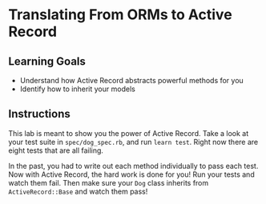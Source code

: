 # Translating From ORMs to Active Record

## Learning Goals

- Understand how Active Record abstracts powerful methods for you
- Identify how to inherit your models

## Instructions

This lab is meant to show you the power of Active Record. Take a look at your
test suite in `spec/dog_spec.rb`, and run `learn test`. Right now there are
eight tests that are all failing.

In the past, you had to write out each method individually to pass each test.
Now with Active Record, the hard work is done for you! Run your tests and watch
them fail. Then make sure your `Dog` class inherits from `ActiveRecord::Base`
and watch them pass!
